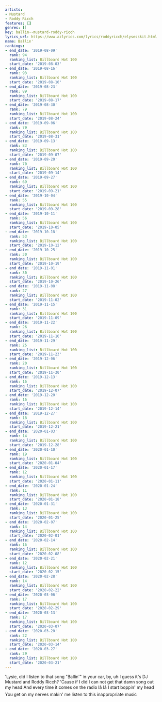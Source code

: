 ```yaml
---
artists:
- Mustard
- Roddy Ricch
features: []
genres: []
key: ballin--mustard-roddy-ricch
lyrics_url: https://www.azlyrics.com/lyrics/roddyricch/elysesskit.html
name: Ballin'
rankings:
- end_date: '2019-08-09'
  rank: 94
  ranking_list: Billboard Hot 100
  start_date: '2019-08-03'
- end_date: '2019-08-16'
  rank: 93
  ranking_list: Billboard Hot 100
  start_date: '2019-08-10'
- end_date: '2019-08-23'
  rank: 89
  ranking_list: Billboard Hot 100
  start_date: '2019-08-17'
- end_date: '2019-08-30'
  rank: 79
  ranking_list: Billboard Hot 100
  start_date: '2019-08-24'
- end_date: '2019-09-06'
  rank: 79
  ranking_list: Billboard Hot 100
  start_date: '2019-08-31'
- end_date: '2019-09-13'
  rank: 83
  ranking_list: Billboard Hot 100
  start_date: '2019-09-07'
- end_date: '2019-09-20'
  rank: 70
  ranking_list: Billboard Hot 100
  start_date: '2019-09-14'
- end_date: '2019-09-27'
  rank: 69
  ranking_list: Billboard Hot 100
  start_date: '2019-09-21'
- end_date: '2019-10-04'
  rank: 55
  ranking_list: Billboard Hot 100
  start_date: '2019-09-28'
- end_date: '2019-10-11'
  rank: 56
  ranking_list: Billboard Hot 100
  start_date: '2019-10-05'
- end_date: '2019-10-18'
  rank: 53
  ranking_list: Billboard Hot 100
  start_date: '2019-10-12'
- end_date: '2019-10-25'
  rank: 30
  ranking_list: Billboard Hot 100
  start_date: '2019-10-19'
- end_date: '2019-11-01'
  rank: 30
  ranking_list: Billboard Hot 100
  start_date: '2019-10-26'
- end_date: '2019-11-08'
  rank: 27
  ranking_list: Billboard Hot 100
  start_date: '2019-11-02'
- end_date: '2019-11-15'
  rank: 31
  ranking_list: Billboard Hot 100
  start_date: '2019-11-09'
- end_date: '2019-11-22'
  rank: 26
  ranking_list: Billboard Hot 100
  start_date: '2019-11-16'
- end_date: '2019-11-29'
  rank: 25
  ranking_list: Billboard Hot 100
  start_date: '2019-11-23'
- end_date: '2019-12-06'
  rank: 20
  ranking_list: Billboard Hot 100
  start_date: '2019-11-30'
- end_date: '2019-12-13'
  rank: 16
  ranking_list: Billboard Hot 100
  start_date: '2019-12-07'
- end_date: '2019-12-20'
  rank: 16
  ranking_list: Billboard Hot 100
  start_date: '2019-12-14'
- end_date: '2019-12-27'
  rank: 18
  ranking_list: Billboard Hot 100
  start_date: '2019-12-21'
- end_date: '2020-01-03'
  rank: 14
  ranking_list: Billboard Hot 100
  start_date: '2019-12-28'
- end_date: '2020-01-10'
  rank: 19
  ranking_list: Billboard Hot 100
  start_date: '2020-01-04'
- end_date: '2020-01-17'
  rank: 12
  ranking_list: Billboard Hot 100
  start_date: '2020-01-11'
- end_date: '2020-01-24'
  rank: 11
  ranking_list: Billboard Hot 100
  start_date: '2020-01-18'
- end_date: '2020-01-31'
  rank: 13
  ranking_list: Billboard Hot 100
  start_date: '2020-01-25'
- end_date: '2020-02-07'
  rank: 14
  ranking_list: Billboard Hot 100
  start_date: '2020-02-01'
- end_date: '2020-02-14'
  rank: 16
  ranking_list: Billboard Hot 100
  start_date: '2020-02-08'
- end_date: '2020-02-21'
  rank: 12
  ranking_list: Billboard Hot 100
  start_date: '2020-02-15'
- end_date: '2020-02-28'
  rank: 14
  ranking_list: Billboard Hot 100
  start_date: '2020-02-22'
- end_date: '2020-03-06'
  rank: 17
  ranking_list: Billboard Hot 100
  start_date: '2020-02-29'
- end_date: '2020-03-13'
  rank: 17
  ranking_list: Billboard Hot 100
  start_date: '2020-03-07'
- end_date: '2020-03-20'
  rank: 22
  ranking_list: Billboard Hot 100
  start_date: '2020-03-14'
- end_date: '2020-03-27'
  rank: 29
  ranking_list: Billboard Hot 100
  start_date: '2020-03-21'
---
```


'Lysie, did I listen to that song "Ballin'" in your car, by, uh
I guess it's DJ Mustard and Roddy Ricch?
'Cause if I did I can not get that damn song out my head
And every time it comes on the radio
Iâ Iâ I start boppin' my head
You get on my nerves makin' me listen to this inappropriate music



